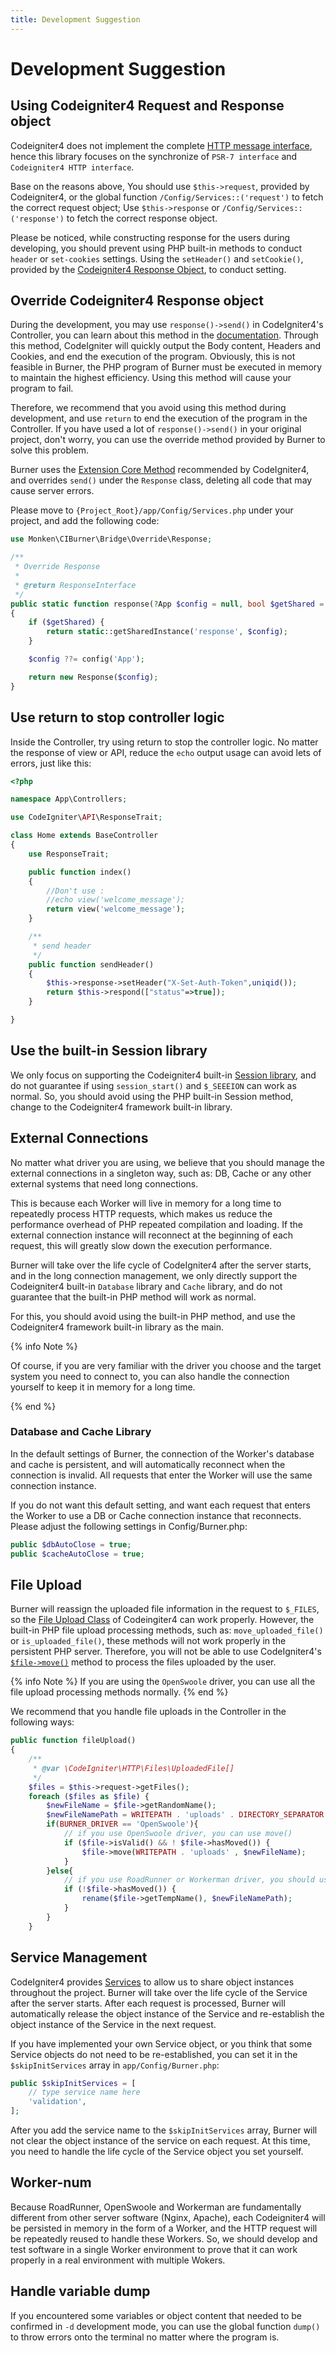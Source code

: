 ```yaml
---
title: Development Suggestion
---
```


# Development Suggestion

## Using Codeigniter4 Request and Response object

Codeigniter4 does not implement the complete [HTTP message interface](https://www.php-fig.org/psr/psr-7/), hence this library focuses on the synchronize of `PSR-7 interface` and `Codeigniter4 HTTP interface`.

Base on the reasons above, You should use `$this->request`, provided by Codeigniter4, or the global function `/Config/Services::('request')` to fetch the correct request object; Use `$this->response` or `/Config/Services::('response')` to fetch the correct response object.

Please be noticed, while constructing response for the users during developing, you should prevent using PHP built-in methods to conduct `header` or `set-cookies` settings. Using the `setHeader()` and `setCookie()`, provided by the [Codeigniter4 Response Object](https://codeigniter.com/user_guide/outgoing/response.html), to conduct setting.

## Override Codeigniter4 Response object

During the development, you may use `response()->send()` in CodeIgniter4's Controller, you can learn about this method in the [documentation](https://codeigniter.com/user_guide/outgoing/response.html#CodeIgniter\HTTP\Response::send). Through this method, CodeIgniter will quickly output the Body content, Headers and Cookies, and end the execution of the program. Obviously, this is not feasible in Burner, the PHP program of Burner must be executed in memory to maintain the highest efficiency. Using this method will cause your program to fail.

Therefore, we recommend that you avoid using this method during development, and use `return` to end the execution of the program in the Controller. If you have used a lot of `response()->send()` in your original project, don't worry, you can use the override method provided by Burner to solve this problem.

Burner uses the [Extension Core Method](https://codeigniter.com/user_guide/extending/core_classes.html#extending-core-classes) recommended by CodeIgniter4, and overrides `send()` under the `Response` class, deleting all code that may cause server errors.

Please move to `{Project_Root}/app/Config/Services.php` under your project, and add the following code:

```php
use Monken\CIBurner\Bridge\Override\Response;

/**
 * Override Response
 *
 * @return ResponseInterface
 */
public static function response(?App $config = null, bool $getShared = true)
{
    if ($getShared) {
        return static::getSharedInstance('response', $config);
    }

    $config ??= config('App');

    return new Response($config);
}
```

## Use return to stop controller logic

Inside the Controller, try using return to stop the controller logic. No matter the response of view or API, reduce the `echo` output usage can avoid lets of errors, just like this:

```php
<?php

namespace App\Controllers;

use CodeIgniter\API\ResponseTrait;

class Home extends BaseController
{
	use ResponseTrait;

	public function index()
	{
		//Don't use :
		//echo view('welcome_message');
		return view('welcome_message');
	}

	/**
	 * send header
	 */
	public function sendHeader()
	{
		$this->response->setHeader("X-Set-Auth-Token",uniqid());
		return $this->respond(["status"=>true]);
	}

}
```

## Use the built-in Session library

We only focus on supporting the Codeigniter4 built-in [Session library](https://codeigniter.com/user_guide/libraries/sessions.html), and do not guarantee if using `session_start()` and `$_SEEEION` can work as normal. So, you should avoid using the PHP built-in Session method, change to the Codeigniter4 framework built-in library.

## External Connections

No matter what driver you are using, we believe that you should manage the external connections in a singleton way, such as: DB, Cache or any other external systems that need long connections.

This is because each Worker will live in memory for a long time to repeatedly process HTTP requests, which makes us reduce the performance overhead of PHP repeated compilation and loading. If the external connection instance will reconnect at the beginning of each request, this will greatly slow down the execution performance.

Burner will take over the life cycle of CodeIgniter4 after the server starts, and in the long connection management, we only directly support the Codeigniter4 built-in `Database` library and `Cache` library, and do not guarantee that the built-in PHP method will work as normal.

For this, you should avoid using the built-in PHP method, and use the Codeigniter4 framework built-in library as the main.

{% info Note %}

Of course, if you are very familiar with the driver you choose and the target system you need to connect to, you can also handle the connection yourself to keep it in memory for a long time.

{% end %}

### Database and Cache Library

In the default settings of Burner, the connection of the Worker's database and cache is persistent, and will automatically reconnect when the connection is invalid. All requests that enter the Worker will use the same connection instance.

If you do not want this default setting, and want each request that enters the Worker to use a DB or Cache connection instance that reconnects. Please adjust the following settings in Config/Burner.php:

```php
public $dbAutoClose = true;
public $cacheAutoClose = true;
```

## File Upload

Burner will reassign the uploaded file information in the request to `$_FILES`, so the [File Upload Class](https://codeigniter.com/user_guide/libraries/uploaded_files.html) of Codeingiter4 can work properly. However, the built-in PHP file upload processing methods, such as: `move_uploaded_file()` or `is_uploaded_file()`, these methods will not work properly in the persistent PHP server. Therefore, you will not be able to use CodeIgniter4's [`$file->move()`](https://codeigniter.com/user_guide/libraries/uploaded_files.html#moving-files) method to process the files uploaded by the user.

{% info Note %}
If you are using the `OpenSwoole` driver, you can use all the file upload processing methods normally.
{% end %}

We recommend that you handle file uploads in the Controller in the following ways:

```php
public function fileUpload()
{
    /**
     * @var \CodeIgniter\HTTP\Files\UploadedFile[]
     */
    $files = $this->request->getFiles();    
    foreach ($files as $file) {
        $newFileName = $file->getRandomName();
        $newFileNamePath = WRITEPATH . 'uploads' . DIRECTORY_SEPARATOR . $newFileName;
        if(BURNER_DRIVER == 'OpenSwoole'){
            // if you use OpenSwoole driver, you can use move()
            if ($file->isValid() && ! $file->hasMoved()) {
                $file->move(WRITEPATH . 'uploads' , $newFileName);
            }
        }else{
            // if you use RoadRunner or Workerman driver, you should use rename(or other method) to move file to new path.
            if (!$file->hasMoved()) {
                rename($file->getTempName(), $newFileNamePath);
            }
        }
    }
```

## Service Management

CodeIgniter4 provides [Services](https://codeigniter.com/user_guide/concepts/services.html) to allow us to share object instances throughout the project. Burner will take over the life cycle of the Service after the server starts. After each request is processed, Burner will automatically release the object instance of the Service and re-establish the object instance of the Service in the next request.

If you have implemented your own Service object, or you think that some Service objects do not need to be re-established, you can set it in the `$skipInitServices` array in `app/Config/Burner.php`:

```php
public $skipInitServices = [
    // type service name here
    'validation',
];
```

After you add the service name to the `$skipInitServices` array, Burner will not clear the object instance of the service on each request. At this time, you need to handle the life cycle of the Service object you set yourself.

## Worker-num

Because RoadRunner, OpenSwoole and Workerman are fundamentally different from other server software (Nginx, Apache), each Codeigniter4 will be persisted in memory in the form of a Worker, and the HTTP request will be repeatedly reused to handle these Workers. So, we should develop and test software in a single Worker environment to prove that it can work properly in a real environment with multiple Wokers.

## Handle variable dump

If you encountered some variables or object content that needed to be confirmed in `-d` development mode, you can use the global function `dump()` to throw errors onto the terminal no matter where the program is.

